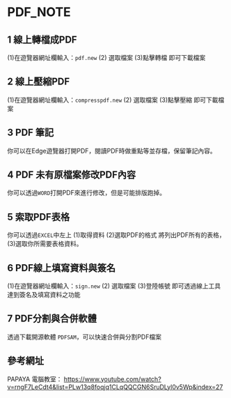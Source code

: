 # PDF_NOTE

## 1 線上轉檔成PDF
(1)在遊覽器網址欄輸入：`pdf.new`  (2) 選取檔案 (3)點擊轉檔 即可下載檔案
## 2 線上壓縮PDF
(1)在遊覽器網址欄輸入：`compresspdf.new` (2) 選取檔案 (3)點擊壓縮 即可下載檔案
## 3 PDF 筆記
你可以在Edge遊覽器打開PDF，閱讀PDF時做重點等並存檔，保留筆記內容。
## 4 PDF 未有原檔案修改PDF內容
你可以透過`WORD`打開PDF來進行修改，但是可能排版跑掉。
## 5 索取PDF表格
你可以透過`EXCEL`中左上 (1)取得資料 (2)選取PDF的格式 將列出PDF所有的表格，(3)選取你所需要表格資料。
## 6 PDF線上填寫資料與簽名
(1)在遊覽器網址欄輸入：`sign.new` (2) 選取檔案 (3)登陸帳號 即可透過線上工具達到簽名及填寫資料之功能 
## 7 PDF分割與合併軟體
透過下載開源軟體 `PDFSAM`，可以快速合併與分割PDF檔案

## 參考網址
PAPAYA 電腦教室：
https://www.youtube.com/watch?v=rngF7LeCdt4&list=PLw13q8foqjq1CLqQQCGN6SruDLyl0v5Wp&index=27


